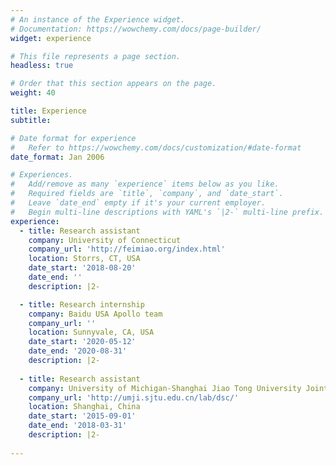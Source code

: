```yaml
---
# An instance of the Experience widget.
# Documentation: https://wowchemy.com/docs/page-builder/
widget: experience

# This file represents a page section.
headless: true

# Order that this section appears on the page.
weight: 40

title: Experience
subtitle:

# Date format for experience
#   Refer to https://wowchemy.com/docs/customization/#date-format
date_format: Jan 2006

# Experiences.
#   Add/remove as many `experience` items below as you like.
#   Required fields are `title`, `company`, and `date_start`.
#   Leave `date_end` empty if it's your current employer.
#   Begin multi-line descriptions with YAML's `|2-` multi-line prefix.
experience:
  - title: Research assistant
    company: University of Connecticut
    company_url: 'http://feimiao.org/index.html'
    location: Storrs, CT, USA
    date_start: '2018-08-20'
    date_end: ''
    description: |2-

  - title: Research internship
    company: Baidu USA Apollo team
    company_url: ''
    location: Sunnyvale, CA, USA
    date_start: '2020-05-12'
    date_end: '2020-08-31'
    description: |2-
        
  - title: Research assistant
    company: University of Michigan-Shanghai Jiao Tong University Joint Institute
    company_url: 'http://umji.sjtu.edu.cn/lab/dsc/'
    location: Shanghai, China
    date_start: '2015-09-01'
    date_end: '2018-03-31'
    description: |2-
        
---
```

